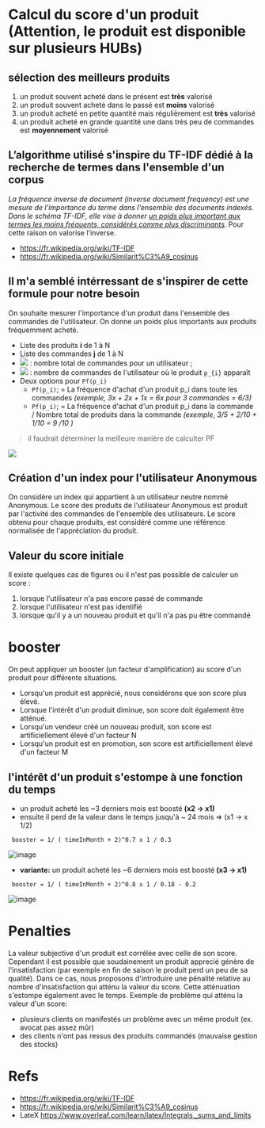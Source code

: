 # Calcul du score d'un produit (Attention, le produit est disponible sur plusieurs HUBs)
## sélection des meilleurs produits
1. un produit souvent acheté dans le présent est **très** valorisé
2. un produit souvent acheté dans le passé est **moins** valorisé
3. un produit acheté en petite quantité mais régulièrement est **très** valorisé
4. un produit acheté en grande quantité une dans très peu de commandes est **moyennement** valorisé 


## L’algorithme utilisé s'inspire du TF-IDF dédié à la recherche de termes dans l'ensemble d'un corpus
_La fréquence inverse de document (inverse document frequency) est une mesure de l'importance du terme dans l'ensemble des documents indexés. Dans le schéma TF-IDF, elle vise à donner <u>un poids plus important aux termes les moins fréquents, considérés comme plus discriminants</u>_. Pour cette raison on valorise l'inverse.

* https://fr.wikipedia.org/wiki/TF-IDF
* https://fr.wikipedia.org/wiki/Similarit%C3%A9_cosinus

## Il m'a semblé intérressant de s'inspirer de cette formule pour notre besoin
On souhaite mesurer l'importance d'un produit dans l'ensemble des commandes de l'utilisateur. On donne un poids plus importants aux produits fréquemment acheté.

* Liste des produits **i** de 1 à N
* Liste des commandes **j** de 1 à N
* <img src="https://render.githubusercontent.com/render/math?math=|CU|"/> : nombre total de commandes pour un utilisateur ;
* <img src="https://render.githubusercontent.com/render/math?math=|\{CU_{j} : p_{i} \in CU_{j}\}|"/> : nombre de commandes de l'utilisateur où le produit `p_{i}`  apparaît
* Deux options pour `Pf(p_i)`
  * `Pf(p_i)`; = La fréquence d'achat d'un produit p_i dans toute les commandes *(exemple, 3x + 2x + 1x = 6x pour 3 commandes = 6/3)* 
  * `Pf(p_i)`; =  La fréquence d'achat d'un produit p_i dans la commande  / Nombre total de produits dans la commande *(exemple, 3/5 + 2/10 + 1/10 = 9 /10 )*

> il faudrait déterminer la meilleure manière de calculter PF

<img src="https://render.githubusercontent.com/render/math?math=PfiCUf_{i,j} = (pf_{i,j}) \cdot \log \frac{|\{cu_{j}: p_{i} \in cu_{j}\}|}{|CU|}"/>

## Création d'un index pour l'utilisateur Anonymous
On considère un index qui appartient à un utilisateur neutre nommé Anonymous. Le score des produits de l'utilisateur Anonymous est produit par l'activité des commandes de l'ensemble des utilisateurs. Le score obtenu pour chaque produits, est considéré comme une référence normalisée de l'appréciation du produit.

## Valeur du score initiale
Il existe quelques cas de figures ou il n'est pas possible de calculer un score :
1. lorsque l'utilisateur n'a pas encore passé de commande
2. lorsque l'utilisateur n'est pas identifié
3. lorsque qu'il y a un nouveau produit et qu'il n'a pas pu être commandé

# booster
On peut appliquer un booster (un facteur d'amplification) au score d'un produit pour différente situations. 
* Lorsqu'un produit est apprécié, nous considérons que son score plus élevé. 
* Lorsque l'intérêt d'un produit diminue, son score doit également être atténué.
* Lorsqu'un vendeur créé un nouveau produit, son score est artificiellement élevé  d'un facteur N
* Lorsqu'un produit est en promotion, son score est artificiellement élevé d'un facteur M

## l'intérêt d'un produit s'estompe à une fonction du temps
* un produit acheté les ~3 derniers mois est boosté **(x2 -> x1)**
* ensuite il perd de la valeur dans le temps jusqu'à ~ 24 mois => (x1 -> x 1/2)
```
 booster = 1/ ( timeInMonth + 2)^0.7 x 1 / 0.3 
```
![image](https://user-images.githubusercontent.com/1422935/49075769-c494a880-f237-11e8-881e-ee6e230c54a5.png)
*  **variante:** un produit acheté les ~6 derniers mois est boosté **(x3 -> x1)**
```
 booster = 1/ ( timeInMonth + 2)^0.8 x 1 / 0.18 - 0.2 
```
![image](https://user-images.githubusercontent.com/1422935/49078252-cd887880-f23d-11e8-8701-ec859b41c436.png)

# Penalties
La valeur subjective d'un produit est corrélée avec celle de son score. Cependant il est possible que soudainement un produit apprecié génère de l'insatisfaction (par exemple en fin de saison le produit perd un peu de sa qualité). Dans ce cas, nous proposons d'introduire une pénalité relative au nombre d'insatisfaction qui atténu la valeur du score. Cette atténuation s'estompe également avec le temps. Exemple de problème qui atténu la valeur d'un score:
* plusieurs clients on manifestés un problème avec un même produit (ex. avocat pas assez mûr)
* des clients n'ont pas ressus des produits commandés (mauvaise gestion des stocks)

# Refs
* https://fr.wikipedia.org/wiki/TF-IDF 
* https://fr.wikipedia.org/wiki/Similarit%C3%A9_cosinus
* LateX https://www.overleaf.com/learn/latex/Integrals,_sums_and_limits
